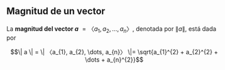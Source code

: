 ## Magnitud de un vector

La **magnitud del vector $a$**  $=〈a_{1}, a_{2}, \dots, a_{n}〉$, denotada por $\| a \|$, está dada por 

$$\| a \| = \| 〈a_{1}, a_{2}, \dots, a_{n}〉 \|= \sqrt{a_{1}^{2} + a_{2}^{2} + \dots + a_{n}^{2}}$$
